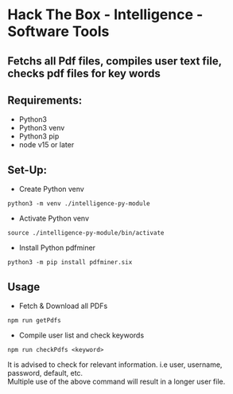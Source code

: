 # Hack The Box - Intelligence - Software Tools

## Fetchs all Pdf files, compiles user text file, checks pdf files for key words
## Requirements:
- Python3
- Python3 venv
- Python3 pip
- node v15 or later

## Set-Up:
- Create Python venv
```shell
python3 -m venv ./intelligence-py-module
```
- Activate Python venv
```shell
source ./intelligence-py-module/bin/activate
```
- Install Python pdfminer
```shell
python3 -m pip install pdfminer.six
```

## Usage
- Fetch & Download all PDFs
```shell
npm run getPdfs
```
- Compile user list and check keywords
```shell
npm run checkPdfs <keyword>
```
 It is advised to check for relevant information. i.e user, username, password, default, etc. <br>
 Multiple use of the above command will result in a longer user file.
 